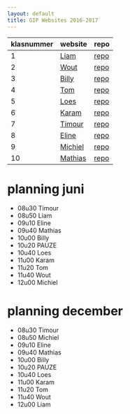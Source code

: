 ```yaml
---
layout: default
title: GIP Websites 2016-2017
---
```


| klasnummer | website | repo |
|---|---|---|
| 1 | [Liam](https://liamb-immalle.github.io/GIPsite/) | [repo](https://github.com/LiamB-immalle/GIPsite) |
| 2 | [Wout](https://woutdev.github.io/) | [repo](https://github.com/WoutDev/woutdev.github.io) |
| 3 | [Billy](https://billyd-immalle.github.io/) | [repo](https://github.com/BillyD-immalle/BillyD-immalle.github.io) |
| 4 | [Tom](https://tomh-immalle.github.io/GIP-site/) | [repo](https://github.com/TomH-immalle/GIP-site) |
| 5 | [Loes](https://loesk-immalle.github.io/GipSite/) | [repo](https://github.com/LoesK-immalle/GipSite) |
| 6 | [Karam](https://karamk-immalle.github.io/GIPsite/) | [repo](https://github.com/karamk-immalle/GIPsite) |
| 7 | [Timour](https://timourm-immalle.github.io/GIPMeeusenTimour_Website/) | [repo](https://github.com/timourM-immalle/GIPMeeusenTimour_Website) |
| 8 | [Eline](https://scheperse-immalle.github.io/) | [repo](https://github.com/scheperse-immalle/scheperse-immalle.Github.io) |
| 9 | [Michiel](https://michielve-immalle.github.io/GIPwebsite/index.html) | [repo](https://github.com/MichielVE-immalle/GIPwebsite) |
| 10 | [Mathias](https://mathiasv-immalle.github.io/GipSite-6ITNnr10/index.html) | [repo](https://github.com/MathiasV-immalle/GipSite-6ITNnr10) |

# planning juni

- 08u30 Timour
- 08u50 Liam
- 09u10 Eline
- 09u40 Mathias
- 10u00 Billy
- 10u20 PAUZE
- 10u40 Loes
- 11u00 Karam
- 11u20 Tom
- 11u40 Wout
- 12u00 Michiel

# planning december

- 08u30 Timour
- 08u50 Michiel
- 09u10 Eline
- 09u40 Mathias
- 10u00 Billy
- 10u20 PAUZE
- 10u40 Loes
- 11u00 Karam
- 11u20 Tom
- 11u40 Wout
- 12u00 Liam
